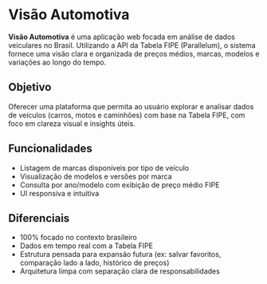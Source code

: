 # Visão Automotiva

**Visão Automotiva** é uma aplicação web focada em análise de dados veiculares no Brasil. Utilizando a API da Tabela FIPE (Parallelum), o sistema fornece uma visão clara e organizada de preços médios, marcas, modelos e variações ao longo do tempo.

## Objetivo

Oferecer uma plataforma que permita ao usuário explorar e analisar dados de veículos (carros, motos e caminhões) com base na Tabela FIPE, com foco em clareza visual e insights úteis.

## Funcionalidades

- Listagem de marcas disponíveis por tipo de veículo
- Visualização de modelos e versões por marca
- Consulta por ano/modelo com exibição de preço médio FIPE
- UI responsiva e intuitiva

## Diferenciais

- 100% focado no contexto brasileiro
- Dados em tempo real com a Tabela FIPE
- Estrutura pensada para expansão futura (ex: salvar favoritos, comparação lado a lado, histórico de preços)
- Arquitetura limpa com separação clara de responsabilidades
